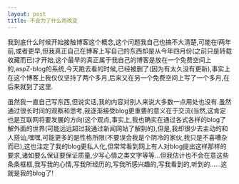 ```yaml
---
layout: post
title: 不会为了什么而改变
---
```

我到底什么时候开始接触博客这个概念,这个问题我自己也搞不大清楚,可能在l两年前,或者更早,但我真正自己在博客上写自己的东西却是从今年四月份(之前只是转载收藏而已)才开始,这个最早的真正属于我自己的博客是放在一个免费空间上的,aspZ-blog的系统,今天跑去看的时候,已经被删了(因为有太久没有更新),事实上在这个博客上我仅仅坚持了两个多月,后来又在另一个免费空间上写了一个多月,在后来就到了这里.

虽然我一直自己写东西,但说实话,我的内容对别人来说大多数一点用处也没有.虽然通过很长时间的观察和思考,我逐渐接受blog更重要的意义在于交流(当然,这肯定也是互联网将要发展的方向)这个观点,事实上,我也确实在通过各式各样的blog了解外面的世界(可能远远超过我通过新闻网站了解到的),但是,我却很少去主动的和人搭讪,嘿嘿,可能更多的是性格所限(不要误会我是个阴冷的家伙,我只是不喜嘈杂而已),这也注定了我的blog更私人化,但常常看到网上有人对blog提出这样那样的要求,诸如要么保证要保证质量,少写心情之类文字等等…但我估计也不会在意这些条条框框,我写我的心情,写我所经历的,写我所感兴趣的,写我看到的,听到的……这就是我的blog了!